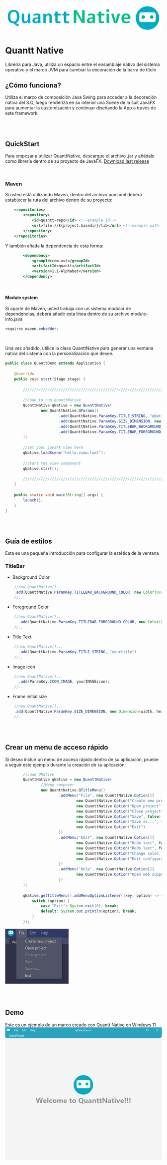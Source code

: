 ![QNBRAND](https://github.com/JoseLuisSaizLopez/QuanttNative/blob/master/qnative-logo.png)

# Quantt Native

Librería para Java, utiliza un espacio entre el ensamblaje nativo del sistema operativo y el marco JVM para cambiar la decoración de la barra de título


## ¿Cómo funciona?
Utiliza el marco de composición Java Swing para acceder a la decoración nativa del S.O, luego renderiza en su interior una Scene de la suit JavaFX para aumentar la customización y continuar diseñando la App a través de este framework.

<br><br>

## QuickStart

Para empezar a utilizar QuanttNative, descargue el archivo .jar y añádalo como librería dentro de su proyecto de JavaFX.
[Download last release](https://github.com/JoseLuisSaizLopez/QuanttNative/releases/tag/V1.1)

<br>

### Maven

Si usted está utilizando Maven, dentro del archivo pom.xml deberá establecer la ruta del archivo dentro de su proyecto:
```xml
    <repositories>
        <repository>
            <id>quantt-repo</id> <!--example id-->
            <url>file://${project.basedir}/lib</url> <!--example path-->
        </repository>
    </repositories>
```

Y también añada la dependencia de esta forma:
```xml
        <dependency>
            <groupId>com.avt</groupId>
            <artifactId>quantt</artifactId>
            <version>1.1-Alphabet</version>
        </dependency>
```

<br>

#### Module system

Si aparte de Maven, usted trabaja con un sistema modular de dependencias, deberá añadir esta línea dentro de su archivo module-info.java

```java
requires maven.embedder;
```

<br>

Una vez añadido, utilice la clase QuanttNative para generar una ventana nativa del sistema con la personalización que desee.

```java
public class QuanttDemo extends Application {

    @Override
    public void start(Stage stage) {
        
        ////////////////////////////////////////////////////////////////////////////////////////////////
        
        //Code to run QuanttNative
        QuanttNative qNative = new QuanttNative(
                new QuanttNative.QParams()
                        .add(QuanttNative.ParamKey.TITLE_STRING, "qNativeDemo")
                        .add(QuanttNative.ParamKey.SIZE_DIMENSION, new Dimension(720, 900))
                        .add(QuanttNative.ParamKey.TITLEBAR_BACKGROUND_COLOR, new Color(0x463088))
                        .add(QuanttNative.ParamKey.TITLEBAR_FOREGROUND_COLOR, new Color(0xC4C1DA))
        );
        
        //Set your javaFX view here
        qNative.loadScene("hello-view.fxml");
        
        //Start the view component
        qNative.start();
        
        //////////////////////////////////////////////////////////////////////////////////////////////
    }

    public static void main(String[] args) {
        launch();
    }
}
```
<br><br>

## Guía de estilos

Esta es una pequeña introducción para configurar la estética de la ventana

### TitleBar

- Background Color
```java 
    //new QuantNative()...
    .add(QuanttNative.ParamKey.TITLEBAR_BACKGROUND_COLOR, new Color(0x463088))
    //..
```

- Foreground Color
```java 
    //new QuantNative()...
      .add(QuanttNative.ParamKey.TITLEBAR_FOREGROUND_COLOR, new Color(0xC4C1DA))
    //..
```

- Title Text
```java 
    //new QuantNative()...
      .add(QuanttNative.ParamKey.TITLE_STRING, "yourtitle")
    //..
```

- Image icon
```java 
    //new QuantNative()...
      .add(ParamKey.ICON_IMAGE, yourIMAGEicon);
    //..
```

- Frame initial size
```java 
    //new QuantNative()...
    .add(QuanttNative.ParamKey.SIZE_DIMENSION, new Dimension(width, height))
    //..
```

<br><br>

## Crear un menu de acceso rápido

Si desea incluir un menu de acceso rápido dentro de su aplicación, pruebe a seguir este ejemplo durante la creación de su aplicación:

```java
        //Load QNative
        QuanttNative qNative = new QuanttNative(
                //Menu composer
                new QuanttNative.QTitleMenu()
                        .addMenu("File", new QuanttNative.Option[]{
                                new QuanttNative.Option("Create new project"),
                                new QuanttNative.Option("Open project"),
                                new QuanttNative.Option("Close project", false),            //Disabled
                                new QuanttNative.Option("Save", false),                     //Disabled
                                new QuanttNative.Option("Save as...", false),               //Disabled
                                new QuanttNative.Option("Exit")
                        })
                        .addMenu("Edit", new QuanttNative.Option[]{
                                new QuanttNative.Option("Undo last", false),                //Disabled
                                new QuanttNative.Option("Redo last", false),                //Disabled
                                new QuanttNative.Option("Change color...", false),          //Disabled
                                new QuanttNative.Option("Edit configurations...", false)    //Disabled
                        })
                        .addMenu("Help", new QuanttNative.Option[]{
                                new QuanttNative.Option("Open web support", true)
                        })
        );

        qNative.getTitleMenu().addMenuOptionListener((key, option) -> {
            switch (option) {
                case "Exit": System.exit(0); break;
                default: System.out.println(option); break;
            }
        });
```

![menu-composer](https://github.com/JoseLuisSaizLopez/QuanttNative/blob/master/menu-composer.png)


<br><br>

## Demo

Este es un ejemplo de un marco creado con Quantt Native en Windows 11
![demo](https://github.com/JoseLuisSaizLopez/QuanttNative/blob/master/qnative-demo.png)
